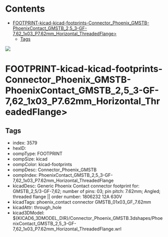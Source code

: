 



Contents
========

* [FOOTPRINT-kicad-kicad-footprints-Connector_Phoenix_GMSTB-PhoenixContact_GMSTB_2,5_3-GF-7,62_1x03_P7.62mm_Horizontal_ThreadedFlange>](#footprint-kicad-kicad-footprints-connector_phoenix_gmstb-phoenixcontact_gmstb_25_3-gf-762_1x03_p762mm_horizontal_threadedflange)
	* [Tags](#tags)
  
![][im]
# FOOTPRINT-kicad-kicad-footprints-Connector_Phoenix_GMSTB-PhoenixContact_GMSTB_2,5_3-GF-7,62_1x03_P7.62mm_Horizontal_ThreadedFlange>

## Tags

- index: 3579
- hexID: 
- oompType: FOOTPRINT
- oompSize: kicad
- oompColor: kicad-footprints
- oompDesc: Connector_Phoenix_GMSTB
- oompIndex: PhoenixContact_GMSTB_2,5_3-GF-7,62_1x03_P7.62mm_Horizontal_ThreadedFlange
- kicadDesc: Generic Phoenix Contact connector footprint for: GMSTB_2,5/3-GF-7,62; number of pins: 03; pin pitch: 7.62mm; Angled; threaded flange || order number: 1806232 12A 630V
- kicadTags: phoenix_contact connector GMSTB_01x03_GF_7.62mm
- kicadAttr: through_hole
- kicad3DModel: ${KICAD6_3DMODEL_DIR}/Connector_Phoenix_GMSTB.3dshapes/PhoenixContact_GMSTB_2,5_3-GF-7,62_1x03_P7.62mm_Horizontal_ThreadedFlange.wrl



[im]: image.png

